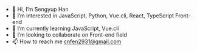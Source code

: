 - 👋 Hi, I’m Sengyup Han
- 👀 I’m interested in JavaScript, Python, Vue.cli, React, TypeScript Front-end
- 🌱 I’m currently learning JavaScript, Vue.cli
- 💞️ I’m looking to collaborate on Front-end field
- 📫 How to reach me cnfen2931@gmail.com

<!---
hsy118/hsy118 is a ✨ special ✨ repository because its `README.md` (this file) appears on your GitHub profile.
You can click the Preview link to take a look at your changes.
--->
